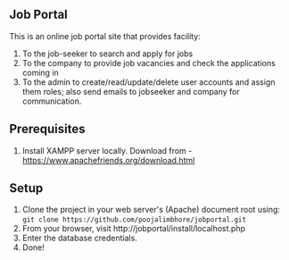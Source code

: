 Job Portal
----------
This is an online job portal site that provides facility:

1. To the job-seeker to search and apply for jobs
2. To the company to provide job vacancies and check the applications coming in
3. To the admin to create/read/update/delete user accounts and assign them roles; also send emails to jobseeker and company for communication.

Prerequisites
------------- 
1. Install XAMPP server locally. Download from - https://www.apachefriends.org/download.html


Setup
-----

1. Clone the project in your web server's (Apache) document root using:
`git clone https://github.com/poojalimbhore/jobportal.git`
2. From your browser, visit http://jobportal/install/localhost.php 
3. Enter the database credentials.
4. Done!
